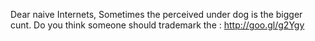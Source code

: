 Dear naive Internets, Sometimes the perceived under dog is the bigger cunt. Do you think someone should trademark the : http://goo.gl/g2Ygy